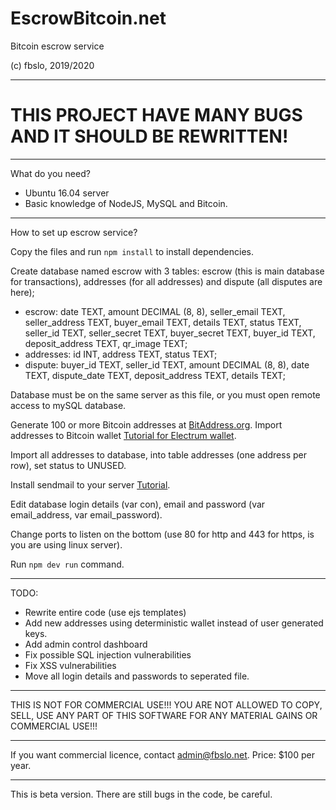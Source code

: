 # EscrowBitcoin.net
Bitcoin escrow service

(c) fbslo, 2019/2020

---

<h1>THIS PROJECT HAVE MANY BUGS AND IT SHOULD BE REWRITTEN!</h1>

---

What do you need?

- Ubuntu 16.04 server
- Basic knowledge of NodeJS, MySQL and Bitcoin.

---

How to set up escrow service?


Copy the files and run `npm install` to install dependencies.

Create database named escrow with 3 tables: escrow (this is main database for transactions), addresses (for all addresses) and dispute (all disputes are here);

- escrow: date TEXT, amount DECIMAL (8, 8), seller_email TEXT, seller_address TEXT, buyer_email TEXT, details TEXT, status TEXT, seller_id TEXT, seller_secret TEXT, buyer_secret TEXT, buyer_id TEXT, deposit_address TEXT, qr_image TEXT;
- addresses: id INT, address TEXT, status TEXT;
- dispute:  buyer_id TEXT, seller_id TEXT, amount DECIMAL (8, 8), date TEXT, dispute_date TEXT, deposit_address TEXT, details TEXT;

Database must be on the same server as this file, or you must open remote access to mySQL database.

Generate 100 or more Bitcoin addresses at [BitAddress.org](https://www.bitaddress.org). Import addresses to Bitcoin wallet [Tutorial for Electrum wallet](https://bitcoinelectrum.com/importing-your-private-keys-into-electrum/).

Import all addresses to database, into table addresses (one address per row), set status to UNUSED.

Install sendmail to your server [Tutorial](https://tecadmin.net/install-sendmail-on-ubuntu/).

Edit database login details (var con), email and password (var email_address, var email_password).

Change ports to listen on the bottom (use 80 for http and 443 for https, is you are using linux server).

Run `npm dev run` command.

---

TODO:
- Rewrite entire code (use ejs templates)
- Add new addresses using deterministic wallet instead of user generated keys.
- Add admin control dashboard
- Fix possible SQL injection vulnerabilities
- Fix XSS vulnerabilities
- Move all login details and passwords to seperated file.

---

THIS IS NOT FOR COMMERCIAL USE!!! YOU ARE NOT ALLOWED TO COPY, SELL, USE ANY PART OF THIS SOFTWARE FOR ANY MATERIAL GAINS OR COMMERCIAL USE!!!

---

If you want commercial licence, contact admin@fbslo.net. 
Price: $100 per year.

---

This is beta version. There are still bugs in the code, be careful.
